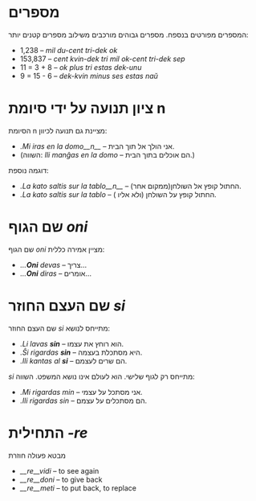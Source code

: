 # מספרים

המספרים מפורטים בנספח. מספרים גבוהים מורכבים משילוב מספרים קטנים יותר:

- 1,238                     – *mil du-cent tri-dek ok*
- 153,837                   – *cent kvin-dek tri mil ok-cent tri-dek sep*
- 11 = 3 + 8                – *ok plus tri estas dek-unu*
- 9 = 15 - 6                  – *dek-kvin minus ses estas naŭ*

# ציון תנועה על ידי סיומת n

הסיומת n מציינת גם תנועה לכיוון:

- *.Mi iras en la domo__n__* – אני הולך אל תוך הבית.
- (השווה: *Ili manĝas en la domo* – הם אוכלים בתוך הבית.)

דוגמה נוספת:

- *.La kato saltis sur la tablo__n__* –  (ממקום אחר)החתול קופץ אל השולחן.
- *.La kato saltis sur la tablo* – החתול קופץ על השולחן (ולא אליו ).

# שם הגוף *oni*

שם הגוף *oni* מציין אמירה כללית:

- *...__Oni__ devas* – צריך...
- *...__Oni__ diras* – אומרים...
 

# שם העצם החוזר *si*

שם העצם החוזר *si* מתייחס לנושא:

- *.Li lavas __sin__* – הוא רוחץ את עצמו.
- *.Ŝi rigardas __sin__* – היא מסתכלת בעצמה.
- *.Ili kantas al __si__* – הם שרים לעצמם.
 
*si* מתייחס רק לגוף שלישי. הוא לעולם אינו נושא המשפט. השווה:

- *.Mi rigardas min* – אני מסתכל על עצמי.
- *.Ili rigardas sin* – הם מסתכלים על עצמם.

# התחילית *-re*

מבטא פעולה חוזרת

- *__re__vidi* – to see again
- *__re__doni* – to give back 
- *__re__meti* – to put back, to replace

 
